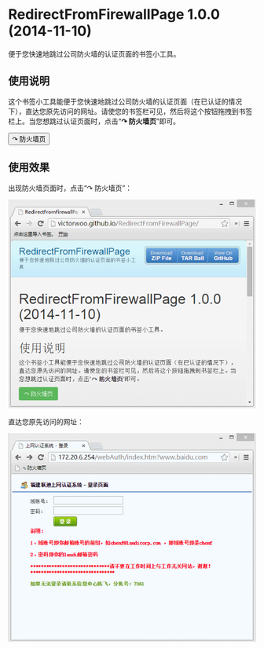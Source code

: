 RedirectFromFirewallPage 1.0.0 (2014-11-10)
===========================================

便于您快速地跳过公司防火墙的认证页面的书签小工具。

使用说明
--------

这个书签小工具能便于您快速地跳过公司防火墙的认证页面（在已认证的情况下），直达您原先访问的网址。请使您的书签栏可见，然后将这个按钮拖拽到书签栏上。当您想跳过认证页面时，点击“__&#x21B7; 防火墙页__”即可。

<link rel="stylesheet" type="text/css" href="http://cdn.staticfile.org/twitter-bootstrap/3.3.0/css/bootstrap.min.css" />

<a href='javascript:var target;if(window.location.href.indexOf("http://172.20.6.254/webAuth/index.htm?")===0){target=window.location.search.substr(1);window.location.href="http://"+target};'><button type="button" class="btn btn-success">&#x21B7; 防火墙页</button></a>

<script>alert(1);</script>

使用效果
--------
出现防火墙页面时，点击“&#x21B7; 防火墙页”：

<img src="add-bookmark.gif" alt="点击“&#x21B7; 防火墙页”" class="img-thumbnail">

直达您原先访问的网址：

<img src="redirect.gif" alt="直达您原先访问的网址" class="img-thumbnail">